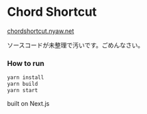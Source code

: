 # Chord Shortcut

[chordshortcut.nyaw.net](https://chordshortcut.nyaw.net/)

ソースコードが未整理で汚いです。ごめんなさい。


### How to run

```sh
yarn install
yarn build
yarn start
```

built on Next.js
